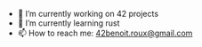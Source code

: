 - 🔭 I’m currently working on 42 projects
- 🌱 I’m currently learning rust
- 📫 How to reach me: 42benoit.roux@gmail.com

